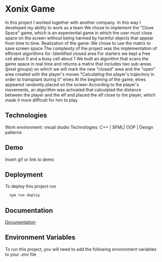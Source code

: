 
# Xonix Game

In this project I worked together with another company. In this way I developed my ability to work as a team
We chose to implement the "Close Space" game, which is an experiential game in which the user must close space on the screen without being harmed by harmful objects that appear from time to time.
Realization of the game:
We chose to use the matrix to save screen space
The complexity of the project was the implementation of efficient algorithms for:
Identified closed area
For starters we kept a free cell about 0 and a busy cell about 1
We built an algorithm that scans the game space in real time and returns a matrix that includes two sub-areas (pixel groups) on which we will mark the new "closed" area and the "open" area created with the player's moves
 "Calculating the player's trajectory in order to transplant during it" elves
At the beginning of the game, elves appeared randomly placed on the screen
According to the player's movements, an algorithm was activated that calculated the distance between the player and the elf and placed the elf close to the player, which made it more difficult for him to play.


## Technologies
Work environment: visual studio
Technologies: C++ | SFML| OOP | Design patterns


## Demo

Insert gif or link to demo


## Deployment

To deploy this project run

```bash
  npm run deploy
```

## Documentation

[Documentation](https://linktodocumentation)


## Environment Variables

To run this project, you will need to add the following environment variables to your .env file

